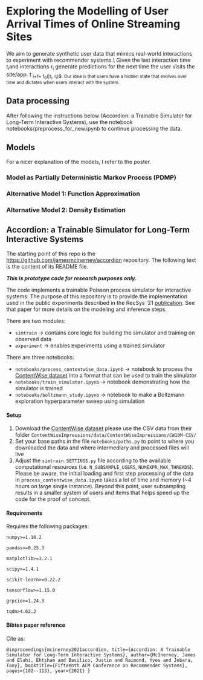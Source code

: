 # Exploring the Modelling of User Arrival Times of Online Streaming Sites
We aim to generate synthetic user data that mimics real-world interactions to experiment with recommender systems.\\
   Given the last interaction time t<sub>i</sub>and interactions r<sub>i</sub> generate predictions for the next time the user visits the site/app.  t <sub>i+1~ f<sub>θ</sub>(|t<sub>i</sub>, r<sub>i</sub>)$. Our idea is that users have a hidden state that evolves over time and dictates when users interact with the system.

## Data processing
After following the instructions below (Accordion: a Trainable Simulator for Long-Term Interactive Systems), use the notebook notebooks/preprocess_for_new.ipynb to continue processing the data.  

## Models
For a nicer explanation of the models, I refer to the poster.

### Model as Partially Deterministic Markov Process (PDMP)

### Alternative Model 1: Function Approximation

### Alternative Model 2: Density Estimation

## Accordion: a Trainable Simulator for Long-Term Interactive Systems
The starting point of this repo is the https://github.com/jamesmcinerney/accordion repository.
The following text is the content of its README file.

***This is prototype code for research purposes only.***

The code implements a trainable Poisson process simulator for interactive systems. The purpose of this repository is to provide the implementation used in the public experiments described in the RecSys '21 <a href="https://dl.acm.org/doi/abs/10.1145/3460231.3474259">publication</a>. See that paper for more details on the modeling and inference steps.

There are two modules:
+ `simtrain` -> contains core logic for building the simulator and training on observed data
+ `experiment` -> enables experiments using a trained simulator

There are three notebooks:
+ `notebooks/process_contentwise_data.ipynb` -> notebook to process the <a href="https://github.com/ContentWise/contentwise-impressions">ContentWise dataset</a> into a format that can be used to train the simulator
+ `notebooks/train_simulator.ipynb` -> notebook demonstrating how the simulator is trained
+ `notebooks/boltzmann_study.ipynb` -> notebook to make a Boltzmann exploration hyperparameter sweep using simulation


#### Setup

1. Download the <a href="https://github.com/ContentWise/contentwise-impressions">ContentWise dataset</a> please use the CSV data from their folder `ContentWiseImpressions/data/ContentWiseImpressions/CW10M-CSV/`
2. Set your base paths in the file `notebooks/paths.py` to point to where you downloaded the data and where intermediary and processed files will live
3. Adjust the `simtrain.SETTINGS.py` file according to the available computational resources (i.e. `N_SUBSAMPLE_USERS`, `NUMEXPR_MAX_THREADS`). Please be aware, the initial loading and first step processing of the data in `process_contentwise_data.ipynb` takes a lot of time and memory (~4 hours on large single instance). Beyond this point, user subsampling results in a smaller system of users and items that helps speed up the code for the proof of concept.


#### Requirements

Requires the following packages:

`numpy>=1.18.2`

`pandas>=0.25.3`

`matplotlib>=3.2.1`

`scipy>=1.4.1`

`scikit-learn>=0.22.2`

`tensorflow>=1.15.0`

`grpcio>=1.24.3`
                      
`tqdm>4.62.2`


#### Bibtex paper reference

Cite as:

`@inproceedings{mcinerney2021accordion,
 title={Accordion: A Trainable Simulator for Long-Term Interactive Systems},
 author={McInerney, James and Elahi, Ehtsham and Basilico, Justin and Raimond, Yves and Jebara, Tony},
 booktitle={Fifteenth ACM Conference on Recommender Systems},
 pages={102--113},
 year={2021}
}`
